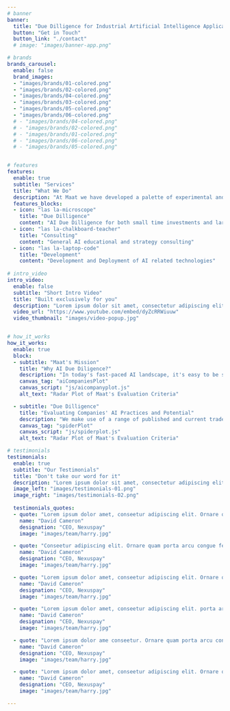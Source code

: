 ```yaml
---
# banner
banner:
  title: "Due Dilligence for Industrial Artificial Intelligence Applications"
  button: "Get in Touch"
  button_link: "./contact"
  # image: "images/banner-app.png"

# brands
brands_carousel:
  enable: false
  brand_images:
  - "images/brands/01-colored.png"
  - "images/brands/02-colored.png"
  - "images/brands/04-colored.png"
  - "images/brands/03-colored.png"
  - "images/brands/05-colored.png"
  - "images/brands/06-colored.png"
  # - "images/brands/04-colored.png"
  # - "images/brands/02-colored.png"
  # - "images/brands/01-colored.png"
  # - "images/brands/06-colored.png"
  # - "images/brands/05-colored.png"


# features
features:
  enable: true
  subtitle: "Services"
  title: "What We Do"
  description: "At Maat we have developed a palette of experimental and procedural techniques for evaluating AI technology. Our evidence-based evaluations, combined with our expert experience, provide invaluable insights into the quality of AI offered by a company, enabling you to make informed investment decisions and giving you an edge over the competition."
  features_blocks:
  - icon: "las la-microscope"
    title: "Due Dilligence"
    content: "AI Due Dilligence for both small time investments and large scale M&A"
  - icon: "las la-chalkboard-teacher"
    title: "Consulting"
    content: "General AI educational and strategy consulting"
  - icon: "las la-laptop-code"
    title: "Development"
    content: "Development and Deployment of AI related technologies"
  
# intro_video
intro_video:   
  enable: false
  subtitle: "Short Intro Video"
  title: "Built exclusively for you"
  description: "Lorem ipsum dolor sit amet, consectetur adipiscing elit. Morbi egestas <br> Werat viverra id et aliquet. vulputate egestas sollicitudin."
  video_url: "https://www.youtube.com/embed/dyZcRRWiuuw"
  video_thumbnail: "images/video-popup.jpg"


# how_it_works
how_it_works:   
  enable: true
  block:
  - subtitle: "Maat's Mission"
    title: "Why AI Due Diligence?"
    description: "In today's fast-paced AI landscape, it's easy to be swayed by seemingly impressive technology. But beneath the surface, the \"fake it till you make it\" culture might be lurking. Identifying genuine and exceptional AI demands an intricate understanding of its limitations, flaws, and the ever-evolving advancements. That's where Maat steps in. Comprised of world-leading AI researchers, we specialise in AI evaluation, ensuring you receive nothing but unparalleled expertise."
    canvas_tag: "aiCompaniesPlot"
    canvas_script: "js/aicompanyplot.js"
    alt_text: "Radar Plot of Maat's Evaluation Criteria"

  - subtitle: "Due Dilligence"
    title: "Evaluating Companies' AI Practices and Potential"
    description: "We make use of a range of published and current trade secret techniques developed at Maat to assess the quality of AI. These span five main areas: Experimental Setting, AI Models, Expertise and Code Base."
    canvas_tag: "spiderPlot"
    canvas_script: "js/spiderplot.js"
    alt_text: "Radar Plot of Maat's Evaluation Criteria"

# testimonials
testimonials:   
  enable: true
  subtitle: "Our Testimonials"
  title: "Don't take our word for it"
  description: "Lorem ipsum dolor sit amet, consectetur adipiscing elit. Morbi egestas <br> Werat viverra id et aliquet. vulputate egestas sollicitudin."
  image_left: "images/testimonials-01.png"
  image_right: "images/testimonials-02.png"
  
  testimonials_quotes:
  - quote: "Lorem ipsum dolor amet, conseetur adipiscing elit. Ornare quam porta arcu congue felis volutpat. Vitae lectudbfs dolor faucibus"
    name: "David Cameron"
    designation: "CEO, Nexuspay"
    image: "images/team/harry.jpg"

  - quote: "Conseetur adipiscing elit. Ornare quam porta arcu congue felis volutpat. Vitae lectudbfs pellentesque vitae dolor faucibus"
    name: "David Cameron"
    designation: "CEO, Nexuspay"
    image: "images/team/harry.jpg"

  - quote: "Lorem ipsum dolor amet, conseetur adipiscing elit. Ornare quam porta arcu congue felis volutpat. Vitae lectudbfs pellentesque vitae dolor"
    name: "David Cameron"
    designation: "CEO, Nexuspay"
    image: "images/team/harry.jpg"

  - quote: "Lorem ipsum dolor amet, conseetur adipiscing elit. porta arcu congue felis volutpat. Vitae lectudbfs pellentesque vitae dolor faucibus"
    name: "David Cameron"
    designation: "CEO, Nexuspay"
    image: "images/team/harry.jpg"

  - quote: "Lorem ipsum dolor ame conseetur. Ornare quam porta arcu congue felis volutpat. Vitae lectudbfs pellentesque vitae dolor faucibus"
    name: "David Cameron"
    designation: "CEO, Nexuspay"
    image: "images/team/harry.jpg"

  - quote: "Lorem ipsum dolor amet, conseetur adipiscing elit. Ornare quam porta arcu congue lectudbfs pellentesque vitae dolor faucibus"
    name: "David Cameron"
    designation: "CEO, Nexuspay"
    image: "images/team/harry.jpg"

---
```

